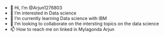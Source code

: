 - 👋 Hi, I’m @Arjun1276803
- 👀 I’m interested in Data science
- 🌱 I’m currently learning Data science with IBM
- 💞️ I’m looking to collaborate on the intersting topics on the data science
- 📫 How to reach me on linked in Mylagonda Arjun


<!---
Arjun1276803/Arjun1276803 is a ✨ special ✨ repository because its `README.md` (this file) appears on your GitHub profile.
You can click the Preview link to take a look at your changes.
--->
